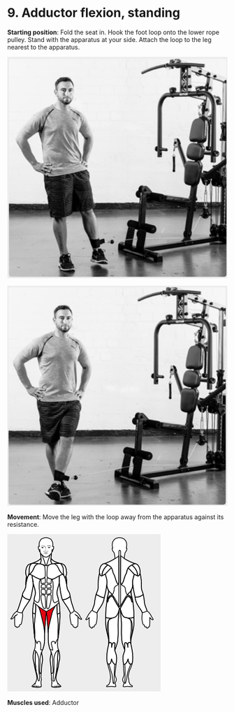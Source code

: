 # 9. Adductor flexion, standing

__Starting position__: Fold the seat in. Hook the foot loop onto the lower rope pulley. Stand with the apparatus at your side. Attach the loop to the leg nearest to the
apparatus.

![001](001.png)

![002](002.png)

__Movement__: Move the leg with the loop away from the apparatus against its resistance.

![003](003.png)

__Muscles used__: Adductor
